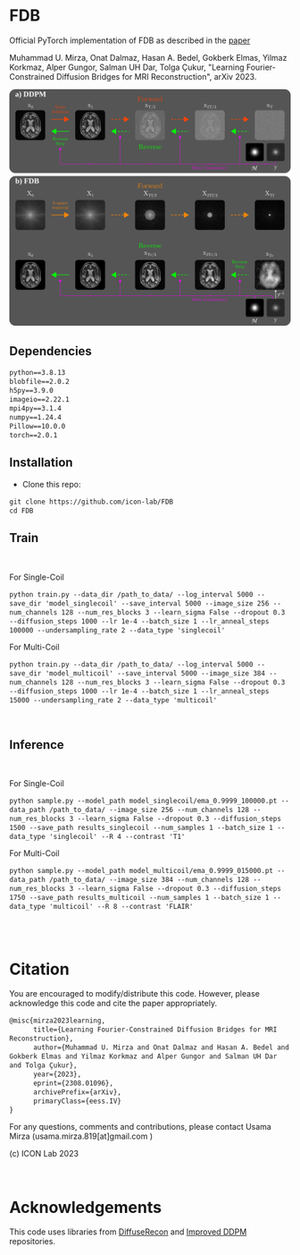 # FDB

Official PyTorch implementation of FDB as described in the [paper](https://arxiv.org/abs/2308.01096)

Muhammad U. Mirza, Onat Dalmaz, Hasan A. Bedel, Gokberk Elmas, Yilmaz Korkmaz, Alper Gungor, Salman UH Dar, Tolga Çukur, "Learning Fourier-Constrained Diffusion Bridges for MRI Reconstruction", arXiv 2023.

<img src="./figures/ddpm_vs_fdb.png" width="600px">

## Dependencies

```
python==3.8.13
blobfile==2.0.2
h5py==3.9.0
imageio==2.22.1
mpi4py==3.1.4
numpy==1.24.4
Pillow==10.0.0
torch==2.0.1
```

## Installation
- Clone this repo:
```
git clone https://github.com/icon-lab/FDB
cd FDB
```

## Train

<br />

For Single-Coil
```
python train.py --data_dir /path_to_data/ --log_interval 5000 --save_dir 'model_singlecoil' --save_interval 5000 --image_size 256 --num_channels 128 --num_res_blocks 3 --learn_sigma False --dropout 0.3 --diffusion_steps 1000 --lr 1e-4 --batch_size 1 --lr_anneal_steps 100000 --undersampling_rate 2 --data_type 'singlecoil'
```
For Multi-Coil
```
python train.py --data_dir /path_to_data/ --log_interval 5000 --save_dir 'model_multicoil' --save_interval 5000 --image_size 384 --num_channels 128 --num_res_blocks 3 --learn_sigma False --dropout 0.3 --diffusion_steps 1000 --lr 1e-4 --batch_size 1 --lr_anneal_steps 15000 --undersampling_rate 2 --data_type 'multicoil'
```
<br />

## Inference

<br />

For Single-Coil
```
python sample.py --model_path model_singlecoil/ema_0.9999_100000.pt --data_path /path_to_data/ --image_size 256 --num_channels 128 --num_res_blocks 3 --learn_sigma False --dropout 0.3 --diffusion_steps 1500 --save_path results_singlecoil --num_samples 1 --batch_size 1 --data_type 'singlecoil' --R 4 --contrast 'T1'
```
For Multi-Coil
```
python sample.py --model_path model_multicoil/ema_0.9999_015000.pt --data_path /path_to_data/ --image_size 384 --num_channels 128 --num_res_blocks 3 --learn_sigma False --dropout 0.3 --diffusion_steps 1750 --save_path results_multicoil --num_samples 1 --batch_size 1 --data_type 'multicoil' --R 8 --contrast 'FLAIR'
```

<br />
<br />

# Citation
You are encouraged to modify/distribute this code. However, please acknowledge this code and cite the paper appropriately.
```
@misc{mirza2023learning,
      title={Learning Fourier-Constrained Diffusion Bridges for MRI Reconstruction}, 
      author={Muhammad U. Mirza and Onat Dalmaz and Hasan A. Bedel and Gokberk Elmas and Yilmaz Korkmaz and Alper Gungor and Salman UH Dar and Tolga Çukur},
      year={2023},
      eprint={2308.01096},
      archivePrefix={arXiv},
      primaryClass={eess.IV}
}
```
For any questions, comments and contributions, please contact Usama Mirza (usama.mirza.819[at]gmail.com ) <br />

(c) ICON Lab 2023

<br />

# Acknowledgements

This code uses libraries from [DiffuseRecon](https://github.com/cpeng93/DiffuseRecon) and [Improved DDPM](https://github.com/openai/improved-diffusion) repositories.
